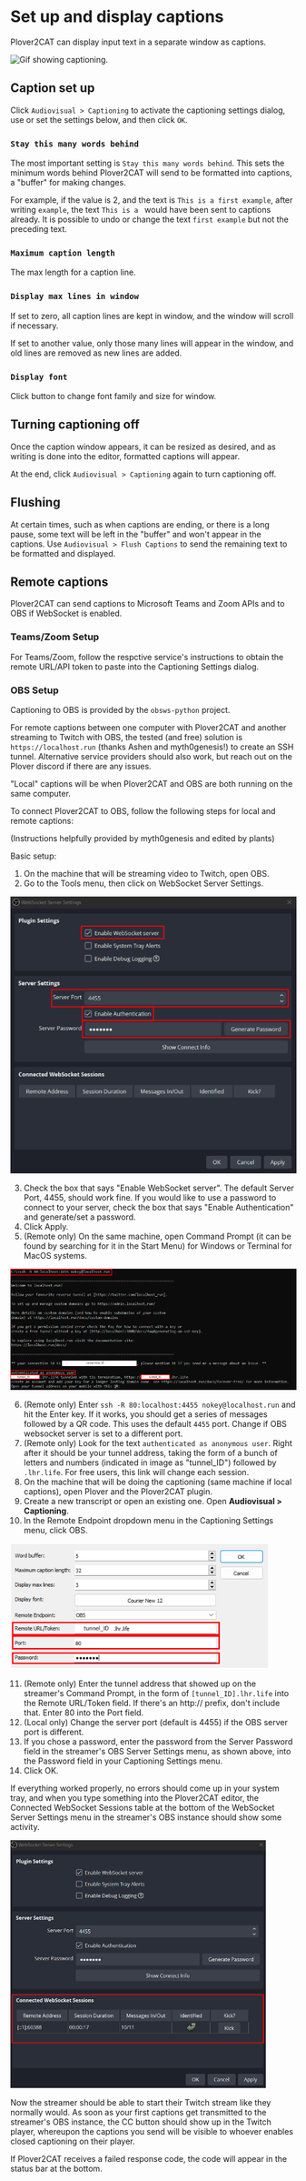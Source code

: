 # Set up and display captions

Plover2CAT can display input text in a separate window as captions.

![Gif showing captioning.](images/caption_example.gif)

## Caption set up

Click `Audiovisual > Captioning` to activate the captioning settings dialog, use or set the settings below, and then click `OK`.

### `Stay this many words behind`

The most important setting is `Stay this many words behind`. This sets the minimum words behind Plover2CAT will send to be formatted into captions, a "buffer" for making changes.

For example, if the value is 2, and the text is `This is a first example`, after writing `example`, the text `This is a ` would have been sent to captions already. It is possible to undo or change the text `first example` but not the preceding text.

### `Maximum caption length`

The max length for a caption line.

### `Display max lines in window`

If set to zero, all caption lines are kept in window, and the window will scroll if necessary. 

If set to another value, only those many lines will appear in the window, and old lines are removed as new lines are added.

### `Display font`

Click button to change font family and size for window. 

## Turning captioning off

Once the caption window appears, it can be resized as desired, and as writing is done into the editor, formatted captions will appear.

At the end, click `Audiovisual > Captioning` again to turn captioning off. 

## Flushing

At certain times, such as when captions are ending, or there is a long pause, some text will be left in the "buffer" and won't appear in the captions. Use `Audiovisual > Flush Captions` to send the remaining text to be formatted and displayed.

## Remote captions

Plover2CAT can send captions to Microsoft Teams and Zoom APIs and to OBS if WebSocket is enabled. 

### Teams/Zoom Setup

For Teams/Zoom, follow the respctive service's instructions to obtain the remote URL/API token to paste into the Captioning Settings dialog.

### OBS Setup

Captioning to OBS is provided by the `obsws-python` project. 

For remote captions between one computer with Plover2CAT and another streaming to Twitch with OBS, the tested (and free) solution is `https://localhost.run` (thanks Ashen and myth0genesis!) to create an SSH tunnel. Alternative service providers should also work, but reach out on the Plover discord if there are any issues.

"Local" captions will be when Plover2CAT and OBS are both running on the same computer.

To connect Plover2CAT to OBS, follow the following steps for local and remote captions:

(Instructions helpfully provided by myth0genesis and edited by plants)

Basic setup:

1. On the machine that will be streaming video to Twitch, open OBS.
2. Go to the Tools menu, then click on WebSocket Server Settings.


![Screenshot of OBS Websocket Server Settings](images/obs_settings.png)


3. Check the box that says "Enable WebSocket server". The default Server Port, 4455, should work fine. If you would like to use a password to connect to your server, check the box that says "Enable Authentication" and generate/set a password.
4. Click Apply.
5. (Remote only) On the same machine, open Command Prompt (it can be found by searching for it in the Start Menu) for Windows or Terminal for MacOS systems. 

![Screenshot of localhost initialization on Windows](images/localhost.png)

6. (Remote only) Enter `ssh -R 80:localhost:4455 nokey@localhost.run` and hit the Enter key. If it works, you should get a series of messages followed by a QR code. This uses the default `4455` port. Change if OBS websocket server is set to a different port.
7. (Remote only) Look for the text `authenticated as anonymous user`. Right after it should be your tunnel address, taking the form of a bunch of letters and numbers (indicated in image as "tunnel_ID") followed by `.lhr.life`. For free users, this link will change each session.
8. On the machine that will be doing the captioning (same machine if local captions), open Plover and the Plover2CAT plugin.
9. Create a new transcript or open an existing one. Open **Audiovisual > Captioning**.
10. In the Remote Endpoint dropdown menu in the Captioning Settings menu, click OBS.

![Screenshot of caption settings for remote OBS](images/caption_obs.png)

11. (Remote only) Enter the tunnel address that showed up on the streamer's Command Prompt, in the form of `[tunnel_ID].lhr.life` into the Remote URL/Token field. If there's an http:// prefix, don't include that. Enter 80 into the Port field.
12. (Local only) Change the server port (default is 4455) if the OBS server port is different.
12. If you chose a password, enter the password from the Server Password field in the streamer's OBS Server Settings menu, as shown above, into the Password field in your Captioning Settings menu.
13. Click OK.


If everything worked properly, no errors should come up in your system tray, and when you type something into the Plover2CAT editor, the Connected WebSocket Sessions table at the bottom of the WebSocket Server Settings menu in the streamer's OBS instance should show some activity.

![Screenshot of OBS websocket server showing connection](images/obs_connection.png)

Now the streamer should be able to start their Twitch stream like they normally would. As soon as your first captions get transmitted to the streamer's OBS instance, the CC button should show up in the Twitch player, whereupon the captions you send will be visible to whoever enables closed captioning on their player.

If Plover2CAT receives a failed response code, the code will appear in the status bar at the bottom.

